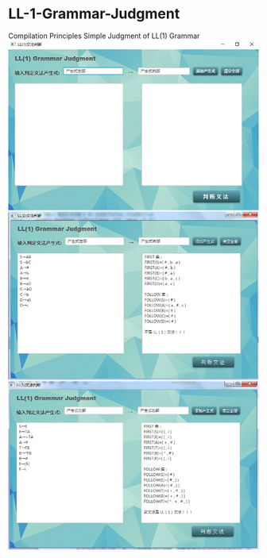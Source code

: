 # LL-1-Grammar-Judgment
Compilation Principles Simple Judgment of LL(1) Grammar<br/>
 ![image](https://github.com/AengusChen/LL-1-Grammar-Judgment/blob/master/screenshot/%E5%9B%BE%E7%89%871.png )
<br/>
![image](https://github.com/AengusChen/LL-1-Grammar-Judgment/blob/master/screenshot/%E5%9B%BE%E7%89%872.png)
<br/>
![image](https://github.com/AengusChen/LL-1-Grammar-Judgment/blob/master/screenshot/%E5%9B%BE%E7%89%873.png)
